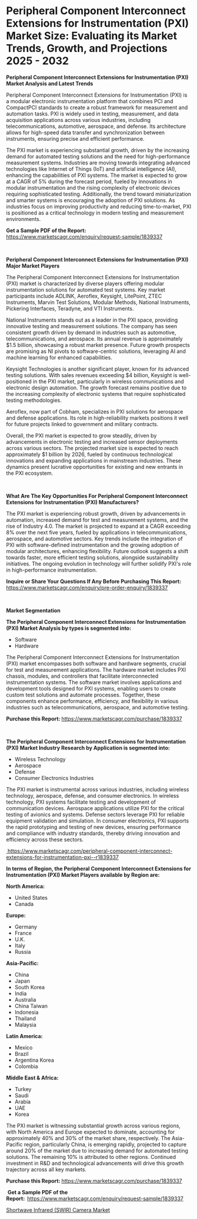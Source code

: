 <p><h1>Peripheral Component Interconnect Extensions for Instrumentation (PXI) Market Size: Evaluating its Market Trends, Growth, and Projections 2025 - 2032</h1></p><p><strong>Peripheral Component Interconnect Extensions for Instrumentation (PXI) Market Analysis and Latest Trends</strong></p>
<p><p>Peripheral Component Interconnect Extensions for Instrumentation (PXI) is a modular electronic instrumentation platform that combines PCI and CompactPCI standards to create a robust framework for measurement and automation tasks. PXI is widely used in testing, measurement, and data acquisition applications across various industries, including telecommunications, automotive, aerospace, and defense. Its architecture allows for high-speed data transfer and synchronization between instruments, ensuring precise and efficient performance.</p><p>The PXI market is experiencing substantial growth, driven by the increasing demand for automated testing solutions and the need for high-performance measurement systems. Industries are moving towards integrating advanced technologies like Internet of Things (IoT) and artificial intelligence (AI), enhancing the capabilities of PXI systems. The market is expected to grow at a CAGR of 5% during the forecast period, fueled by innovations in modular instrumentation and the rising complexity of electronic devices requiring sophisticated testing. Additionally, the trend toward miniaturization and smarter systems is encouraging the adoption of PXI solutions. As industries focus on improving productivity and reducing time-to-market, PXI is positioned as a critical technology in modern testing and measurement environments.</p></p>
<p><strong>Get a Sample PDF of the Report:&nbsp;</strong> <a href="https://www.marketscagr.com/enquiry/request-sample/1839337?utm_campaign=2235&utm_medium=2&utm_source=Github&utm_content=ia&utm_term=13022025&utm_id=peripheral-component-interconnect-extensions-for-instrumentation-pxi">https://www.marketscagr.com/enquiry/request-sample/1839337</a></p>
<p>&nbsp;</p>
<p><strong>Peripheral Component Interconnect Extensions for Instrumentation (PXI) Major Market Players</strong></p>
<p><p>The Peripheral Component Interconnect Extensions for Instrumentation (PXI) market is characterized by diverse players offering modular instrumentation solutions for automated test systems. Key market participants include ADLINK, Aeroflex, Keysight, LitePoint, ZTEC Instruments, Marvin Test Solutions, Modular Methods, National Instruments, Pickering Interfaces, Teradyne, and VTI Instruments. </p><p>National Instruments stands out as a leader in the PXI space, providing innovative testing and measurement solutions. The company has seen consistent growth driven by demand in industries such as automotive, telecommunications, and aerospace. Its annual revenue is approximately $1.5 billion, showcasing a robust market presence. Future growth prospects are promising as NI pivots to software-centric solutions, leveraging AI and machine learning for enhanced capabilities.</p><p>Keysight Technologies is another significant player, known for its advanced testing solutions. With sales revenues exceeding $4 billion, Keysight is well-positioned in the PXI market, particularly in wireless communications and electronic design automation. The growth forecast remains positive due to the increasing complexity of electronic systems that require sophisticated testing methodologies.</p><p>Aeroflex, now part of Cobham, specializes in PXI solutions for aerospace and defense applications. Its role in high-reliability markets positions it well for future projects linked to government and military contracts.</p><p>Overall, the PXI market is expected to grow steadily, driven by advancements in electronic testing and increased sensor deployments across various sectors. The projected market size is expected to reach approximately $1 billion by 2026, fueled by continuous technological innovations and expanding applications in mainstream industries. These dynamics present lucrative opportunities for existing and new entrants in the PXI ecosystem.</p></p>
<p>&nbsp;</p>
<p><strong>What Are The Key Opportunities For Peripheral Component Interconnect Extensions for Instrumentation (PXI) Manufacturers?</strong></p>
<p><p>The PXI market is experiencing robust growth, driven by advancements in automation, increased demand for test and measurement systems, and the rise of Industry 4.0. The market is projected to expand at a CAGR exceeding 8% over the next five years, fueled by applications in telecommunications, aerospace, and automotive sectors. Key trends include the integration of PXI with software-defined instrumentation and the growing adoption of modular architectures, enhancing flexibility. Future outlook suggests a shift towards faster, more efficient testing solutions, alongside sustainability initiatives. The ongoing evolution in technology will further solidify PXI's role in high-performance instrumentation.</p></p>
<p><strong>Inquire or Share Your Questions If Any Before Purchasing This Report:</strong> <a href="https://www.marketscagr.com/enquiry/pre-order-enquiry/1839337?utm_campaign=2235&utm_medium=2&utm_source=Github&utm_content=ia&utm_term=13022025&utm_id=peripheral-component-interconnect-extensions-for-instrumentation-pxi">https://www.marketscagr.com/enquiry/pre-order-enquiry/1839337</a></p>
<p>&nbsp;</p>
<p><strong>Market Segmentation</strong></p>
<p><strong>The Peripheral Component Interconnect Extensions for Instrumentation (PXI) Market Analysis by types is segmented into:</strong></p>
<p><ul><li>Software</li><li>Hardware</li></ul></p>
<p><p>The Peripheral Component Interconnect Extensions for Instrumentation (PXI) market encompasses both software and hardware segments, crucial for test and measurement applications. The hardware market includes PXI chassis, modules, and controllers that facilitate interconnected instrumentation systems. The software market involves applications and development tools designed for PXI systems, enabling users to create custom test solutions and automate processes. Together, these components enhance performance, efficiency, and flexibility in various industries such as telecommunications, aerospace, and automotive testing.</p></p>
<p><strong>Purchase this Report:&nbsp;</strong><a href="https://www.marketscagr.com/purchase/1839337?utm_campaign=2235&utm_medium=2&utm_source=Github&utm_content=ia&utm_term=13022025&utm_id=peripheral-component-interconnect-extensions-for-instrumentation-pxi">https://www.marketscagr.com/purchase/1839337</a></p>
<p>&nbsp;</p>
<p><strong>The Peripheral Component Interconnect Extensions for Instrumentation (PXI) Market Industry Research by Application is segmented into:</strong></p>
<p><ul><li>Wireless Technology</li><li>Aerospace</li><li>Defense</li><li>Consumer Electronics Industries</li></ul></p>
<p><p>The PXI market is instrumental across various industries, including wireless technology, aerospace, defense, and consumer electronics. In wireless technology, PXI systems facilitate testing and development of communication devices. Aerospace applications utilize PXI for the critical testing of avionics and systems. Defense sectors leverage PXI for reliable equipment validation and simulation. In consumer electronics, PXI supports the rapid prototyping and testing of new devices, ensuring performance and compliance with industry standards, thereby driving innovation and efficiency across these sectors.</p></p>
<p><a href="https://www.marketscagr.com/peripheral-component-interconnect-extensions-for-instrumentation-pxi--r1839337?utm_campaign=2235&utm_medium=2&utm_source=Github&utm_content=ia&utm_term=13022025&utm_id=peripheral-component-interconnect-extensions-for-instrumentation-pxi">&nbsp;https://www.marketscagr.com/peripheral-component-interconnect-extensions-for-instrumentation-pxi--r1839337</a></p>
<p><strong>In terms of Region, the Peripheral Component Interconnect Extensions for Instrumentation (PXI) Market Players available by Region are:</strong></p>
<p>
    <p> <strong> North America: </strong>
        <ul>
            <li>United States</li>
            <li>Canada</li>
        </ul>
        </p> 
    <p> <strong> Europe: </strong>
        <ul>
            <li>Germany</li>
            <li>France</li>
            <li>U.K.</li>
            <li>Italy</li>
            <li>Russia</li>
        </ul>
        </p> 
    <p> <strong> Asia-Pacific: </strong>
        <ul>
            <li>China</li>
            <li>Japan</li>
            <li>South Korea</li>
            <li>India</li>
            <li>Australia</li>
            <li>China Taiwan</li>
            <li>Indonesia</li>
            <li>Thailand</li>
            <li>Malaysia</li>
        </ul>
        </p> 
    <p> <strong> Latin America: </strong>
        <ul>
            <li>Mexico</li>
            <li>Brazil</li>
            <li>Argentina Korea</li>
            <li>Colombia</li>
        </ul>
        </p> 
    <p> <strong> Middle East & Africa: </strong>
        <ul>
            <li>Turkey</li>
            <li>Saudi</li>
            <li>Arabia</li>
            <li>UAE</li>
            <li>Korea</li>
        </ul>
    </p>
    </p>
<p><p>The PXI market is witnessing substantial growth across various regions, with North America and Europe expected to dominate, accounting for approximately 40% and 30% of the market share, respectively. The Asia-Pacific region, particularly China, is emerging rapidly, projected to capture around 20% of the market due to increasing demand for automated testing solutions. The remaining 10% is attributed to other regions. Continued investment in R&D and technological advancements will drive this growth trajectory across all key markets.</p></p>
<p><strong>Purchase this Report: </strong><a href="https://www.marketscagr.com/purchase/1839337?utm_campaign=2235&utm_medium=2&utm_source=Github&utm_content=ia&utm_term=13022025&utm_id=peripheral-component-interconnect-extensions-for-instrumentation-pxi">https://www.marketscagr.com/purchase/1839337</a></p>
<p>&nbsp;<strong>Get a Sample PDF of the Report:&nbsp;&nbsp;</strong><a href="https://www.marketscagr.com/enquiry/request-sample/1839337?utm_campaign=2235&utm_medium=2&utm_source=Github&utm_content=ia&utm_term=13022025&utm_id=peripheral-component-interconnect-extensions-for-instrumentation-pxi">https://www.marketscagr.com/enquiry/request-sample/1839337</a></p>
<p><strong></strong></p>
<p><p><a href="https://github.com/ilonaenterline65/Market-Research-Report-List-1/blob/main/shortwave-infrared-swir-camera-market.md?utm_campaign=2235&utm_medium=2&utm_source=Github&utm_content=ia&utm_term=13022025&utm_id=peripheral-component-interconnect-extensions-for-instrumentation-pxi">Shortwave Infrared (SWIR) Camera Market</a></p></p>